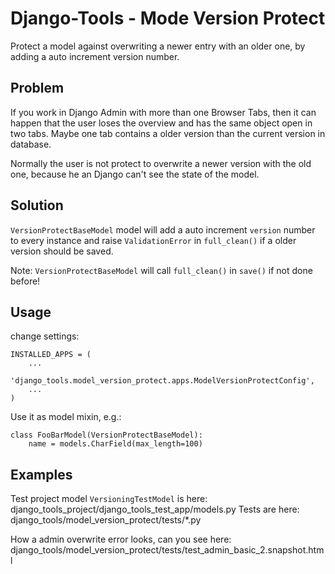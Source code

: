 # Django-Tools -  Mode Version Protect

Protect a model against overwriting a newer entry with an older one, by adding a auto increment version number.

## Problem

If you work in Django Admin with more than one Browser Tabs,
then it can happen that the user loses the overview and has the same object open in two tabs.
Maybe one tab contains a older version than the current version in database.

Normally the user is not protect to overwrite a newer version with the old one, because
he an Django can't see the state of the model.

## Solution

`VersionProtectBaseModel` model will add a auto increment `version` number to every instance
and raise `ValidationError` in `full_clean()` if a older version should be saved.

Note: `VersionProtectBaseModel` will call `full_clean()` in `save()` if not done before!

## Usage

change settings:

```
INSTALLED_APPS = (
    ...
    'django_tools.model_version_protect.apps.ModelVersionProtectConfig',
    ...
)
```

Use it as model mixin, e.g.:
```
class FooBarModel(VersionProtectBaseModel):
    name = models.CharField(max_length=100)
```

## Examples

Test project model `VersioningTestModel` is here: django_tools_project/django_tools_test_app/models.py
Tests are here: django_tools/model_version_protect/tests/*.py

How a admin overwrite error looks, can you see here: django_tools/model_version_protect/tests/test_admin_basic_2.snapshot.html
